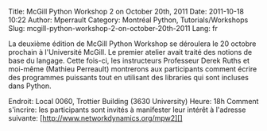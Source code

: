 Title: McGill Python Workshop 2 on October 20th, 2011
Date: 2011-10-18 10:22
Author: Mperrault
Category: Montréal Python, Tutorials/Workshops
Slug: mcgill-python-workshop-2-on-october-20th-2011
Lang: fr

<div>
</p>
La deuxième édition de McGill Python Workshop se déroulera le 20 octobre
prochain à l'Université McGill. Le premier atelier avait traité des
notions de base du langage. Cette fois-ci, les instructeurs Professeur
Derek Ruths et moi-même (Mathieu Perreault) montrerons aux participants
comment écrire des programmes puissants tout en utilisant des libraries
qui sont incluses dans Python.

Endroit: Local 0060, Trottier Building (3630 University) Heure: 18h
Comment s'incrire: les participants sont invités à manifester leur
intérêt à l'adresse suivante: [http://www.networkdynamics.org/mpw2][]

<p>
</div>
<!--:-->

</p>

  [http://www.networkdynamics.org/mpw2]: http://www.networkdynamics.org/mpw2
